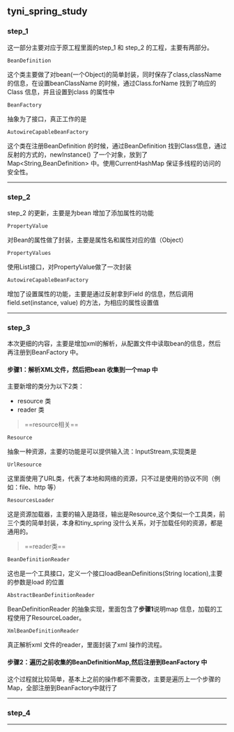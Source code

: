 ## tyni_spring_study

### step_1

这一部分主要对应于原工程里面的step_1 和 step_2 的工程，主要有两部分。


```
BeanDefinition
```
这个类主要做了对bean(一个Object)的简单封装，同时保存了class,className 的信息，在设置beanClassName 的时候，通过Class.forName 找到了响应的Class 信息，并且设置到class 的属性中


```
BeanFactory
```
抽象为了接口，真正工作的是

```
AutowireCapableBeanFactory
```
这个类在注册BeanDefinition 的时候，通过BeanDefinition 找到Class信息，通过反射的方式的，newInstance() 了一个对象，放到了Map<String,BeanDefinition> 中。使用CurrentHashMap 保证多线程的访问的安全性。

---
### step_2

step_2 的更新，主要是为bean 增加了添加属性的功能

```
PropertyValue
```
对Bean的属性做了封装，主要是属性名和属性对应的值（Object）


```
PropertyValues
```
使用List接口，对PropertyValue做了一次封装


```
AutowireCapableBeanFactory
```
增加了设置属性的功能，主要是通过反射拿到Field 的信息，然后调用field.set(instance, value) 的方法，为相应的属性设置值



---

### step_3

本次更细的内容，主要是增加xml的解析，从配置文件中读取bean的信息，然后再注册到BeanFactory 中。

#### 步骤1：解析XML文件，然后把bean 收集到一个map 中

主要新增的类分为以下2类：

- resource 类
- reader 类


> ==resource相关==

```
Resource
```
抽象一种资源，主要的功能是可以提供输入流：InputStream,实现类是

```
UrlResource
```
这里面使用了URL类，代表了本地和网络的资源，只不过是使用的协议不同（例如：file、http 等）


```
ResourcesLoader
```
这是资源加载器，主要的输入是路径，输出是Resource,这个类似一个工具类，前三个类的简单封装，本身和tiny_spring 没什么关系，对于加载任何的资源，都是 通用的。


> ==reader类==

```
BeanDefinitionReader
```
这也是一个工具接口，定义一个接口loadBeanDefinitions(String location),主要的参数是load 的位置


```
AbstractBeanDefinitionReader
```
BeanDefinitionReader 的抽象实现，里面包含了**步骤1**说明map 信息，加载的工程使用了ResourceLoader。


```
XmlBeanDefinitionReader
```
真正解析xml 文件的reader，里面封装了xml 操作的流程。




#### 步骤2：遍历之前收集的BeanDefinitionMap,然后注册到BeanFactory 中

这个过程就比较简单，基本上之前的操作都不需要改，主要是遍历上一个步骤的Map，全部注册到BeanFactory中就行了


---

### step_4

---

